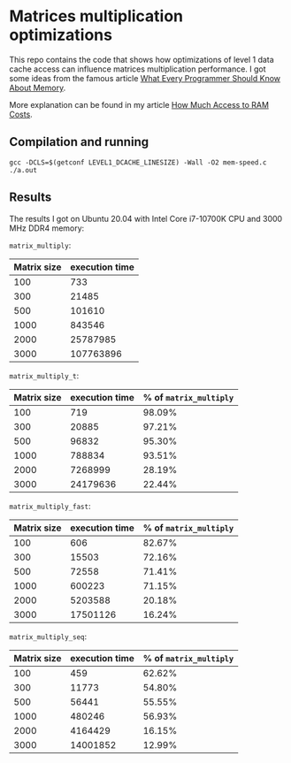 # Matrices multiplication optimizations

This repo contains the code that shows how optimizations of level 1 data cache access can influence
matrices multiplication performance. I got some ideas from the famous article
[What Every Programmer Should Know About Memory](https://people.freebsd.org/~lstewart/articles/cpumemory.pdf).

More explanation can be found in my article
[How Much Access to RAM Costs](https://0e39bf7b.blog/posts/how-much-access-to-ram-costs/).

## Compilation and running

```
gcc -DCLS=$(getconf LEVEL1_DCACHE_LINESIZE) -Wall -O2 mem-speed.c
./a.out
```

## Results

The results I got on Ubuntu 20.04 with Intel Core i7-10700K CPU and 3000 MHz DDR4 memory:

`matrix_multiply`:

|Matrix size|execution time|
|-----------|--------------|
|100        |733           |
|300        |21485         |
|500        |101610        |
|1000       |843546        |
|2000       |25787985      |
|3000       |107763896     |

`matrix_multiply_t`:

|Matrix size|execution time|% of `matrix_multiply`|
|-----------|--------------|----------------------|
|100        |719           |98.09%                |
|300        |20885         |97.21%                |
|500        |96832         |95.30%                |
|1000       |788834        |93.51%                |
|2000       |7268999       |28.19%                |
|3000       |24179636      |22.44%                |

`matrix_multiply_fast`:

|Matrix size|execution time|% of `matrix_multiply`|
|-----------|--------------|----------------------|
|100        |606           |82.67%                |
|300        |15503         |72.16%                |
|500        |72558         |71.41%                |
|1000       |600223        |71.15%                |
|2000       |5203588       |20.18%                |
|3000       |17501126      |16.24%                |

`matrix_multiply_seq`:

|Matrix size|execution time|% of `matrix_multiply`|
|-----------|--------------|----------------------|
|100        |459           |62.62%                |
|300        |11773         |54.80%                |
|500        |56441         |55.55%                |
|1000       |480246        |56.93%                |
|2000       |4164429       |16.15%                |
|3000       |14001852      |12.99%                |
